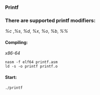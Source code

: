 ### Printf

### There are supported printf modifiers:
*%c* ,*%s*, *%d*, *%x*, *%o*, *%b*, *%%*


#### Compiling:
*x86-64*
```
nasm -f elf64 printf.asm
ld -s -o printf printf.o
```

#### Start:
```
./printf
```


